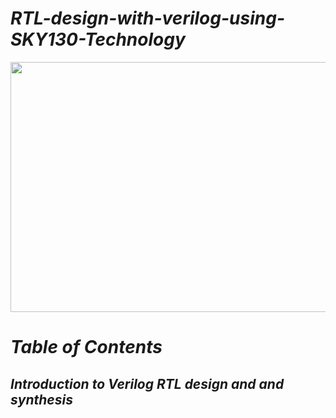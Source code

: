 # **_RTL-design-with-verilog-using-SKY130-Technology_**


<p align="center">
<img src="https://user-images.githubusercontent.com/54993262/119881189-a1ebc380-bf4a-11eb-9bdf-6cc93bbcf1bd.png" width="600" height="400">
</p>

# **_Table of Contents_**

## **_Introduction to Verilog RTL design and and synthesis_**




